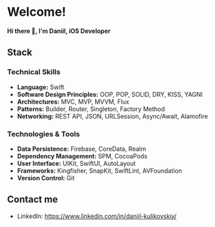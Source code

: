 # Welcome!
**Hi there 👋, I'm Daniil, iOS Developer**  

## **Stack**  
### **Technical Skills**
- **Language:** Swift  
- **Software Design Principles:** OOP, POP, SOLID, DRY, KISS, YAGNI  
- **Architectures:** MVC, MVP, MVVM, Flux 
- **Patterns:** Builder, Router, Singleton, Factory Method  
- **Networking:** REST API, JSON, URLSession, Async/Await, Alamofire  
### **Technologies & Tools**
- **Data Persistence:** Firebase, CoreData, Realm  
- **Dependency Management:** SPM, CocoaPods  
- **User Interface:** UIKit, SwiftUI, AutoLayout  
- **Frameworks:** Kingfisher, SnapKit, SwiftLint, AVFoundation  
- **Version Control:** Git   

## Contact me

- LinkedIn: https://www.linkedin.com/in/daniil-kulikovskiy/
